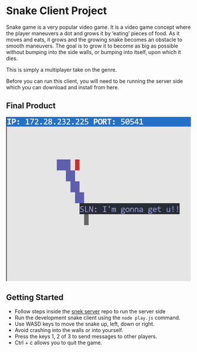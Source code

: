 # Snake Client Project

Snake game is a very popular video game. It is a video game concept where the player maneuvers a dot and grows it by ‘eating’ pieces of food. As it moves and eats, it grows and the growing snake becomes an obstacle to smooth maneuvers. The goal is to grow it to become as big as possible without bumping into the side walls, or bumping into itself, upon which it dies.

This is simply a multiplayer take on the genre.

Before you can run this client, you will need to be running the server side which you can download and install from here. 


## Final Product

!["screenshot of game with a banter message displayed"](./images/snake.JPG)



## Getting Started

- Follow steps inside the [snek server](https://github.com/lighthouse-labs/snek-multiplayer) repo to run the server side
- Run the development snake client using the `node play.js` command.
- Use WASD keys to move the snake up, left, down or right.
- Avoid crashing into the walls or into yourself.
- Press the keys 1, 2 of 3 to send messages to other players. 
- Ctrl + c allows you to quit the game.